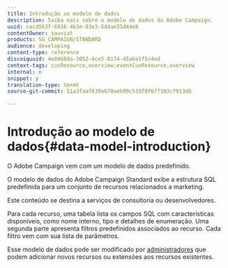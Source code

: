 ```yaml
---
title: Introdução ao modelo de dados
description: Saiba mais sobre o modelo de dados do Adobe Campaign.
uuid: cacd563f-6936-4b3e-83e3-5d4ae31d44e8
contentOwner: sauviat
products: SG_CAMPAIGN/STANDARD
audience: developing
content-type: reference
discoiquuid: 4e0468da-3052-4ce5-8174-45aba1f5c4ed
context-tags: cusResource,overview;eventCusResource,overview
internal: n
snippet: y
translation-type: tm+mt
source-git-commit: 51a3faaf839a678aeb99c533f0f67f103c7913d6

---
```



# Introdução ao modelo de dados{#data-model-introduction}

O Adobe Campaign vem com um modelo de dados predefinido.

O modelo de dados do Adobe Campaign Standard exibe a estrutura SQL predefinida para um conjunto de recursos relacionados a marketing.

Este conteúdo se destina a serviços de consultoria ou desenvolvedores.

Para cada recurso, uma tabela lista os campos SQL com características disponíveis, como nome interno, tipo e detalhes de enumeração. Uma segunda parte apresenta filtros predefinidos associados ao recurso. Cada filtro vem com sua lista de parâmetros.

Esse modelo de dados pode ser modificado por [administradores](../../administration/using/users-management.md#functional-administrators) que podem adicionar novos recursos ou extensões aos recursos existentes.
